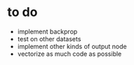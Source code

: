 to do
=====

* implement backprop
* test on other datasets
* implement other kinds of output node
* vectorize as much code as possible